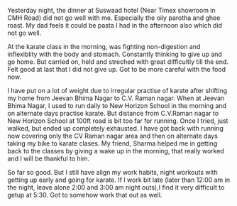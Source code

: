 Yesterday night, the dinner at Suswaad hotel (Near Timex showroom in CMH Road)
did not go well with me. Especially the oily parotha and ghee roast. My dad
feels it could be pasta I had in the afternoon also which did not go well.

At the karate class in the morning, was fighting non-digestion and inflexiblity
with the body and stomach. Constantly thinking to give up and go home. But
carried on, held and streched with great difficultly till the end. Felt good at
last that I did not give up. Got to be more careful with the food now.

I have put on a lot of weight due to irregular practise of karate after shifting
my home from Jeevan Bhima Nagar to C.V. Raman nagar. When at Jeevan Bhima Nagar,
I used to run daily to New Horizon School in the morning and on alternate days
practise karate. But distance from C.V.Raman nagar to New Horizon School at
100ft road is bit too far for running. Once I tried, just walked, but ended up
completely exhausted. I have got back with running now covering only the CV
Raman nagar area and then on alternate days taking my bike to karate clases. My
friend, Sharma helped me in getting back to the classes by giving a wake up in
the morning, that really worked and I will be thankful to him.

So far so good. But I still have align my work habits, night workouts with
getting up early and going for karate. If I work bit late (later than 12:00 am
in the night, leave alone 2:00 and 3:00 am night outs),I find it very difficult
to getup at 5:30. Got to somehow work that out as well.